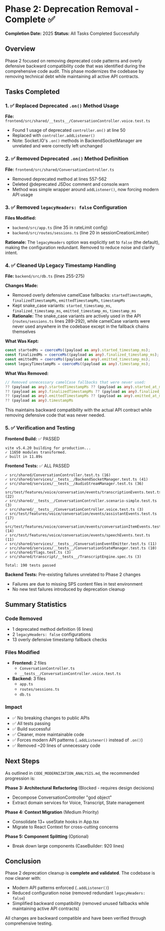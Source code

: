 # Phase 2: Deprecation Removal - Complete ✅

**Completion Date:** 2025
**Status:** All Tasks Completed Successfully

## Overview

Phase 2 focused on removing deprecated code patterns and overly defensive backward compatibility code that was identified during the comprehensive code audit. This phase modernizes the codebase by removing technical debt while maintaining all active API contracts.

## Tasks Completed

### 1. ✅ Replaced Deprecated `.on()` Method Usage

**File:** `frontend/src/shared/__tests__/ConversationController.voice.test.ts`

- Found 1 usage of deprecated `controller.on()` at line 50
- Replaced with `controller.addListener()` 
- Note: Socket.IO's `.on()` methods in BackendSocketManager are unrelated and were correctly left unchanged

### 2. ✅ Removed Deprecated `.on()` Method Definition

**File:** `frontend/src/shared/ConversationController.ts`

- Removed deprecated method at lines 557-562
- Deleted @deprecated JSDoc comment and console.warn
- Method was simple wrapper around `addListener()`, now forcing modern API usage

### 3. ✅ Removed `legacyHeaders: false` Configuration

**Files Modified:**

- `backend/src/app.ts` (line 35 in rateLimit config)
- `backend/src/routes/sessions.ts` (line 20 in sessionCreationLimiter)

**Rationale:** The `legacyHeaders` option was explicitly set to `false` (the default), making the configuration redundant. Removed to reduce noise and clarify intent.

### 4. ✅ Cleaned Up Legacy Timestamp Handling

**File:** `backend/src/db.ts` (lines 255-275)

**Changes Made:**

- Removed overly defensive camelCase fallbacks: `startedTimestampMs`, `finalizedTimestampMs`, `emittedTimestampMs`, `timestampMs`
- Kept snake_case variants: `started_timestamp_ms`, `finalized_timestamp_ms`, `emitted_timestamp_ms`, `timestamp_ms`
- **Rationale:** The snake_case variants are actively used in the API (`routes/sessions.ts` lines 289-292), while camelCase variants were never used anywhere in the codebase except in the fallback chains themselves

**What Was Kept:**
```typescript
const startedMs = coerceMs((payload as any).started_timestamp_ms);
const finalizedMs = coerceMs((payload as any).finalized_timestamp_ms);
const emittedMs = coerceMs((payload as any).emitted_timestamp_ms);
const legacyTimestampMs = coerceMs((payload as any).timestamp_ms);
```

**What Was Removed:**
```typescript
// Removed unnecessary camelCase fallbacks that were never used:
?? (payload as any).startedTimestampMs ?? (payload as any).started_at_ms ?? (payload as any).startedAtMs
?? (payload as any).finalizedTimestampMs ?? (payload as any).finalized_at_ms ?? (payload as any).finalizedAtMs
?? (payload as any).emittedTimestampMs ?? (payload as any).emitted_at_ms ?? (payload as any).emittedAtMs
?? (payload as any).timestampMs
```

This maintains backward compatibility with the actual API contract while removing defensive code that was never needed.

### 5. ✅ Verification and Testing

**Frontend Build:** ✅ PASSED
``` text
vite v5.4.20 building for production...
✓ 11650 modules transformed.
✓ built in 11.89s
```

**Frontend Tests:** ✅ ALL PASSED
``` text
✓ src/shared/ConversationController.test.ts (16)
✓ src/shared/services/__tests__/BackendSocketManager.test.ts (41)
✓ src/shared/services/__tests__/AudioStreamManager.test.ts (36)
✓ src/test/features/voice/conversation/events/transcriptionEvents.test.ts (22)
✓ src/shared/__tests__/ConversationController.scenario-simple.test.ts (3)
✓ src/shared/__tests__/ConversationController.voice.test.ts (3)
✓ src/test/features/voice/conversation/events/assistantEvents.test.ts (17)
✓ src/test/features/voice/conversation/events/conversationItemEvents.test.ts (14)
✓ src/test/features/voice/conversation/events/speechEvents.test.ts (11)
✓ src/shared/services/__tests__/ConversationEventEmitter.test.ts (11)
✓ src/shared/services/__tests__/ConversationStateManager.test.ts (10)
✓ src/shared/flags.test.ts (3)
✓ src/shared/transcript/__tests__/TranscriptEngine.spec.ts (3)

Total: 190 tests passed
```

**Backend Tests:** Pre-existing failures unrelated to Phase 2 changes

- Failures are due to missing SPS content files in test environment
- No new test failures introduced by deprecation cleanup

## Summary Statistics

### Code Removed

- 1 deprecated method definition (6 lines)
- 2 `legacyHeaders: false` configurations
- 13 overly defensive timestamp fallback checks

### Files Modified

- **Frontend:** 2 files
  - `ConversationController.ts`
  - `__tests__/ConversationController.voice.test.ts`
- **Backend:** 3 files
  - `app.ts`
  - `routes/sessions.ts`
  - `db.ts`

### Impact

- ✅ No breaking changes to public APIs
- ✅ All tests passing
- ✅ Build successful
- ✅ Cleaner, more maintainable code
- ✅ Forces modern API patterns (`.addListener()` instead of `.on()`)
- ✅ Removed ~20 lines of unnecessary code

## Next Steps

As outlined in `CODE_MODERNIZATION_ANALYSIS.md`, the recommended progression is:

**Phase 3: Architectural Refactoring** (Blocked - requires design decisions)

- Decompose ConversationController "god object"
- Extract domain services for Voice, Transcript, State management

**Phase 4: Context Migration** (Medium Priority)

- Consolidate 13+ useState hooks in App.tsx
- Migrate to React Context for cross-cutting concerns

**Phase 5: Component Splitting** (Optional)

- Break down large components (CaseBuilder: 920 lines)

## Conclusion

Phase 2 deprecation cleanup is **complete and validated**. The codebase is now cleaner with:

- Modern API patterns enforced (`.addListener()`)
- Reduced configuration noise (removed redundant `legacyHeaders: false`)
- Simplified backward compatibility (removed unused fallbacks while maintaining active API contracts)

All changes are backward compatible and have been verified through comprehensive testing.
